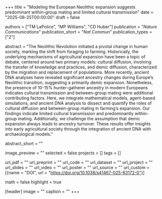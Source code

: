 +++
title = "Modeling the European Neolithic expansion suggests predominant within-group mating and limited cultural transmission"
date = "2025-08-25T00:00:00"
draft = false

authors = ["TM LaPolice", "MP Williams", "CD Huber"]
publication = "_Nature Communications_"
publication_short = "_Nat Commun_"
publication_types = ["2"]

abstract = "The Neolithic Revolution initiated a pivotal change in human society, marking the shift from foraging to farming. Historically, the underlying mechanisms of agricultural expansion have been a topic of debate, centered around two primary models: cultural diffusion, involving the transfer of knowledge and practices, and demic diffusion, characterized by the migration and replacement of populations. More recently, ancient DNA analyses have revealed significant ancestry changes during Europe’s Neolithic transition, suggesting a primarily demic expansion. Nonetheless, the presence of 10-15% hunter-gatherer ancestry in modern Europeans indicates cultural transmission and between-group mating were additional contributing factors. Here, we integrate mathematical models, agent-based simulations, and ancient DNA analysis to dissect and quantify the roles of cultural diffusion and between-group mating in farming’s expansion. Our findings indicate limited cultural transmission and predominantly within-group mating. Additionally, we challenge the assumption that demic expansion always leads to ancestry turnover. These results offer insights into early agricultural society through the integration of ancient DNA with archaeological models."

abstract_short = ""

image_preview = ""
selected = false
projects = []
tags = []

url_pdf = ""
url_preprint = ""
url_code = ""
url_dataset = ""
url_project = ""
url_slides = ""
url_video = ""
url_poster = ""
url_source = ""
url_custom = [{name = "DOI", url = "https://doi.org/10.1038/s41467-025-63172-0"}]

math = false
highlight = true

[header]
image = ""
caption = ""
+++
